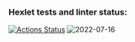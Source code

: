 ### Hexlet tests and linter status:
[![Actions Status](https://github.com/LenaKomarnitskaya/java-project-lvl1/workflows/hexlet-check/badge.svg)](https://github.com/LenaKomarnitskaya/java-project-lvl1/actions)
![2022-07-16](https://user-images.githubusercontent.com/103958269/179375135-fe3b7efc-b58a-4877-9228-88b27b54a3bd.png)
